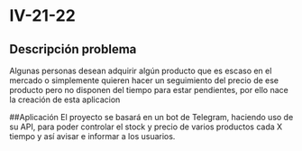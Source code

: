 # IV-21-22

## Descripción problema
Algunas personas desean adquirir algún producto que es escaso en el mercado
o simplemente quieren hacer un seguimiento del precio de ese producto pero no
disponen del tiempo para estar pendientes, por ello nace la creación de esta aplicacion

##Aplicación
El proyecto se basará en un bot de Telegram, haciendo uso de su API, para
poder controlar el stock y precio de varios productos cada X tiempo y así avisar
e informar a los usuarios.


